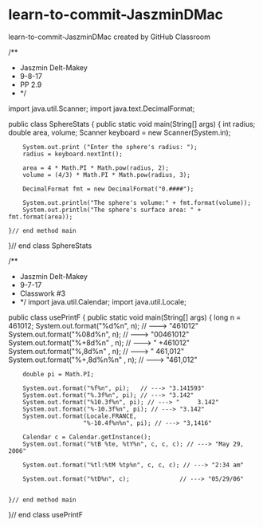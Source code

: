 # learn-to-commit-JaszminDMac
learn-to-commit-JaszminDMac created by GitHub Classroom

/**
 * Jaszmin Delt-Makey
 * 9-8-17
 * PP 2.9
 * */

import java.util.Scanner;
import java.text.DecimalFormat;

public class SphereStats
{
    public static void main(String[] args)
    {
        int radius;
        double area, volume;
        Scanner keyboard = new Scanner(System.in);
        
        System.out.print ("Enter the sphere's radius: ");
        radius = keyboard.nextInt();

        area = 4 * Math.PI * Math.pow(radius, 2);
        volume = (4/3) * Math.PI * Math.pow(radius, 3);
        
        DecimalFormat fmt = new DecimalFormat("0.####");
        
        System.out.println("The sphere's volume:" + fmt.format(volume));
        System.out.println("The sphere's surface area: " + fmt.format(area));
        
    }// end method main
    
}// end class SphereStats


/**
 * Jaszmin Delt-Makey
 * 9-7-17
 * Classwork #3
 * */
import java.util.Calendar;
import java.util.Locale;

public class usePrintF
{
    public static void main(String[] args)
    {
        long n = 461012;
        System.out.format("%d%n", n);  // ---> "461012"
        System.out.format("%08d%n", n); // ---> "00461012"
        System.out.format("%+8d%n" , n); // ---> " +461012"
        System.out.format("%,8d%n" , n); // ---> " 461,012"
        System.out.format("%+,8d%n%n" , n); // ---> "461,012"
        
        double pi = Math.PI;
        
        System.out.format("%f%n", pi);   // ---> "3.141593"
        System.out.format("%.3f%n", pi); // ---> "3.142"
        System.out.format("%10.3f%n", pi); // ---> "     3.142"
        System.out.format("%-10.3f%n", pi); // ---> "3.142"
        System.out.format(Locale.FRANCE,
                         "%-10.4f%n%n", pi); // ---> "3,1416"
      
        Calendar c = Calendar.getInstance();
        System.out.format("%tB %te, %tY%n", c, c, c); // ---> "May 29, 2006"
        
        System.out.format("%tl:%tM %tp%n", c, c, c); // ---> "2:34 am"
        
        System.out.format("%tD%n", c);              // ---> "05/29/06"
        
    
    }// end method main
    
}// end class usePrintF


